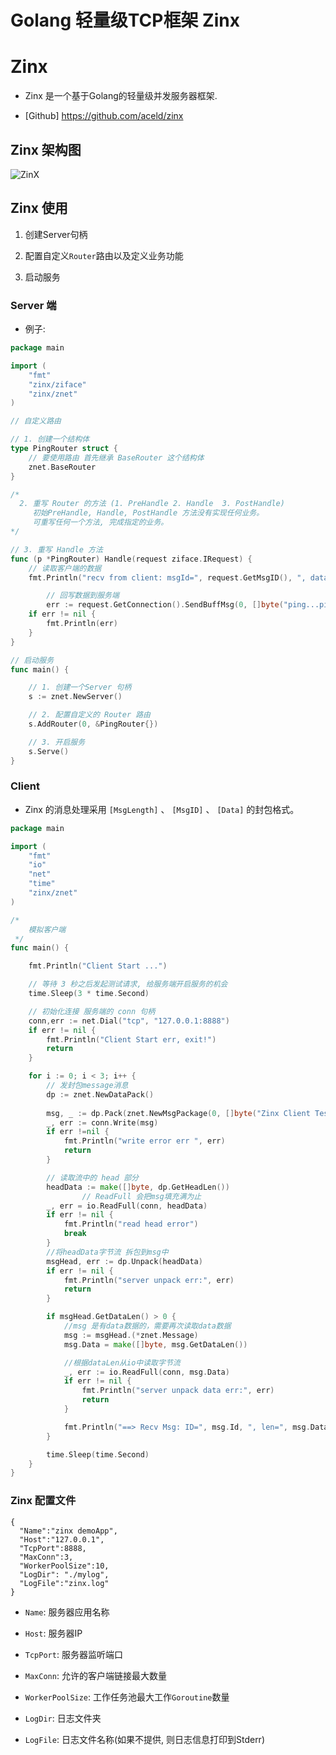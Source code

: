 # Golang 轻量级TCP框架 Zinx


# Zinx

* Zinx 是一个基于Golang的轻量级并发服务器框架.

* [Github] https://github.com/aceld/zinx


## Zinx 架构图

 ![ZinX][1]


## Zinx 使用

1. 创建Server句柄

2. 配置自定义`Router`路由以及定义业务功能

3. 启动服务


###  Server 端

* 例子:

```go
package main

import (
	"fmt"
	"zinx/ziface"
	"zinx/znet"
)

// 自定义路由

// 1. 创建一个结构体
type PingRouter struct {
	// 要使用路由 首先继承 BaseRouter 这个结构体
	znet.BaseRouter
}

/* 
  2. 重写 Router 的方法 (1. PreHandle 2. Handle  3. PostHandle)
     初始PreHandle, Handle, PostHandle 方法没有实现任何业务。
     可重写任何一个方法, 完成指定的业务。
*/

// 3. 重写 Handle 方法
func (p *PingRouter) Handle(request ziface.IRequest) {
	// 读取客户端的数据
	fmt.Println("recv from client: msgId=", request.GetMsgID(), ", data=", string(request.GetData()))

        // 回写数据到服务端
        err := request.GetConnection().SendBuffMsg(0, []byte("ping...ping...ping"))
	if err != nil {
		fmt.Println(err)
	}
}

// 启动服务
func main() {

	// 1. 创建一个Server 句柄
	s := znet.NewServer()

	// 2. 配置自定义的 Router 路由
	s.AddRouter(0, &PingRouter{})

	// 3. 开启服务
	s.Serve()
}

```



### Client

* Zinx 的消息处理采用 `[MsgLength]` 、 `[MsgID]` 、 `[Data]` 的封包格式。

```go
package main

import (
	"fmt"
	"io"
	"net"
	"time"
	"zinx/znet"
)

/*
	模拟客户端
 */
func main() {

	fmt.Println("Client Start ...")

	// 等待 3 秒之后发起测试请求, 给服务端开启服务的机会
	time.Sleep(3 * time.Second)

	// 初始化连接 服务端的 conn 句柄 
	conn,err := net.Dial("tcp", "127.0.0.1:8888")
	if err != nil {
		fmt.Println("Client Start err, exit!")
		return
	}

	for i := 0; i < 3; i++ {
		// 发封包message消息
		dp := znet.NewDataPack()
                 
		msg, _ := dp.Pack(znet.NewMsgPackage(0, []byte("Zinx Client Test Message")))
		_, err := conn.Write(msg)
		if err !=nil {
			fmt.Println("write error err ", err)
			return
		}

		// 读取流中的 head 部分
		headData := make([]byte, dp.GetHeadLen())
                // ReadFull 会把msg填充满为止 
		_, err = io.ReadFull(conn, headData)
		if err != nil {
			fmt.Println("read head error")
			break
		}
		//将headData字节流 拆包到msg中
		msgHead, err := dp.Unpack(headData)
		if err != nil {
			fmt.Println("server unpack err:", err)
			return
		}

		if msgHead.GetDataLen() > 0 {
			//msg 是有data数据的，需要再次读取data数据
			msg := msgHead.(*znet.Message)
			msg.Data = make([]byte, msg.GetDataLen())

			//根据dataLen从io中读取字节流
			_, err := io.ReadFull(conn, msg.Data)
			if err != nil {
				fmt.Println("server unpack data err:", err)
				return
			}

			fmt.Println("==> Recv Msg: ID=", msg.Id, ", len=", msg.DataLen, ", data=", string(msg.Data))
		}

		time.Sleep(time.Second)
	}
}
```

### Zinx 配置文件

```shell
{
  "Name":"zinx demoApp",
  "Host":"127.0.0.1",
  "TcpPort":8888,
  "MaxConn":3,
  "WorkerPoolSize":10,
  "LogDir": "./mylog",
  "LogFile":"zinx.log"
}

```

* `Name`: 服务器应用名称

* `Host`: 服务器IP

* `TcpPort`: 服务器监听端口

* `MaxConn`: 允许的客户端链接最大数量

* `WorkerPoolSize`: 工作任务池最大工作`Goroutine`数量

* `LogDir`: 日志文件夹

* `LogFile`: 日志文件名称(如果不提供, 则日志信息打印到Stderr)



  [1]: http://jicki.me/img/posts/zinx/zinx.png

